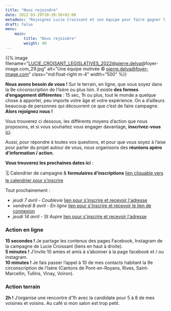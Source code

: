 ```yaml
---
title: "Nous rejoindre"
date: 2022-03-29T10:39:56+02:00
metadesc: "Rejoignez Lucie Croissant et son équipe pour faire gagner l'écologie et la justice sociale dans l'Isère"
draft: false
menu:
    main:
        title: "Nous rejoindre"
        weight: 40
---
```


{{% image filename="LUCIE_CROISANT_LEGISLATIVES_2022@pierre.delva@foyer-image.com_29.jpg" alt="Une équipe motivée &copy; pierre.delva@foyer-image.com" class="md:float-right m-4" width="500" %}}

__Nous avons besoin de vous !__ Sur le terrain, en ligne, que vous soyez dans la 9e circonscription de l’Isère ou plus loin.
Il existe __des formes d’engagement différentes__ : 15 sec, 1h ou plus, tout le monde a quelque chose à apporter, peu importe votre âge et votre expérience. On a d’ailleurs beaucoup de personnes qui découvrent ce que c’est de faire campagne. __Alors rejoignez nous !__

Vous trouverez ci dessous, les différents moyens d’action que nous proposons, et si vous souhaitez vous engager davantage, __inscrivez-vous__ [ici](/index.html#signer).

Aussi, pour répondre à toutes vos questions, et pour que vous soyez à l’aise pour parler du projet autour de vous, nous organisons des __réunions apéro d’information / action.__   

__Vous trouverez les prochaines dates ici__ :

🗓️ Calendrier de campagne & **formulaires d'inscriptions** [lien cliquable vers le calendrier pour s'inscrire](https://luciecroissantlegislatives.nationbuilder.com/calendrier_campagne) 

Tout prochainement :

- _jeudi 7 avril - Coublevie_ [lien pour s'inscrire et recevoir l'adresse](https://luciecroissantlegislatives.nationbuilder.com/accueil_jeudi_7_avril?utm_source=luciecroissantlegislatives&utm_medium=website&utm_campaign=page_nous-rejoindre)
- _vendredi 8 avril - En ligne_ [lien pour s'inscrire et recevoir le lien de connexion](https://luciecroissantlegislatives.nationbuilder.com/visio_8_avril_20220408)
- _jeudi 14 avril - St Aupre_ [lien pour s'inscrire et recevoir l'adresse](https://luciecroissantlegislatives.nationbuilder.com/accueil_14_avril_st_aupre?utm_source=luciecroissantlegislatives&utm_medium=website&utm_campaign=page_nous-rejoindre)  





### Action en ligne

__15 secondes !__ Je partage les contenus des pages Facebook, Instagram de la campagne de Lucie Croissant (liens en haut à droite).   
__5 minutes !__ J’invite 10 amies et amis à s’abonner à la page facebook et / ou instagram.  
__10 minutes !__ Je fais passer l’appel à 10 de mes contacts habitant la 9e circonscription de l’Isère (Cantons de Pont-en-Royans, Rives, Saint-Marcellin, Tullins, Vinay, Voiron).</p>

### Action terrain

__2h !__ J’organise une rencontre d’1h avec la candidate pour 5 à 8 de mes voisines et voisins. Au café si mon salon est trop petit.
